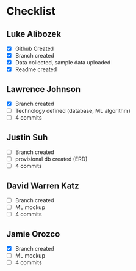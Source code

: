 # Checklist

## Luke Alibozek

- [x] Github Created
- [x] Branch created
- [x] Data collected, sample data uploaded
- [x] Readme created

## Lawrence Johnson
- [x] Branch created
- [ ] Technology defined (database, ML algorithm)
- [ ] 4 commits

## Justin Suh
- [ ] Branch created
- [ ] provisional db created (ERD)
- [ ] 4 commits

## David Warren Katz
- [ ] Branch created
- [ ] ML mockup
- [ ] 4 commits

## Jamie Orozco
- [x] Branch created
- [ ] ML mockup
- [ ] 4 commits
